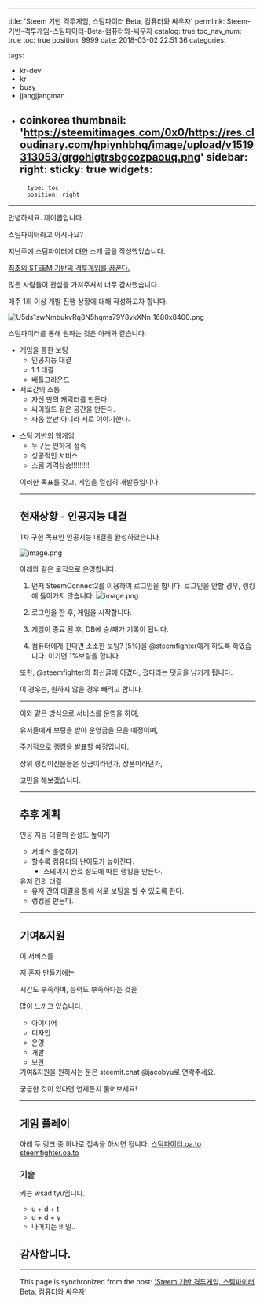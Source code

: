 
---
title: 'Steem 기반 격투게임, 스팀파이터 Beta, 컴퓨터와 싸우자'
permlink: Steem-기반-격투게임-스팀파이터-Beta-컴퓨터와-싸우자
catalog: true
toc_nav_num: true
toc: true
position: 9999
date: 2018-03-02 22:51:36
categories:

tags:
- kr-dev
- kr
- busy
- jjangjjangman
- coinkorea
thumbnail: 'https://steemitimages.com/0x0/https://res.cloudinary.com/hpiynhbhq/image/upload/v1519313053/grgohigtrsbgcozpaouq.png'
sidebar:
    right:
        sticky: true
widgets:
    -
        type: toc
        position: right
---


안녕하세요. 제이콥입니다.

스팀파이터라고 아시나요?

지난주에 스팀파이터에 대한 소개 글을 작성했었습니다.

<a href="https://steemit.com/kr-dev/@jacobyu/steem">최초의 STEEM 기반의 격투게임를 꿈꾼다.</a>

많은 사람들이 관심을 가져주셔서 너무 감사했습니다.

매주 1회 이상 개발 진행 상황에 대해 작성하고자 합니다.

<img src="https://steemitimages.com/0x0/https://res.cloudinary.com/hpiynhbhq/image/upload/v1519313053/grgohigtrsbgcozpaouq.png" alt="U5ds1swNmbukvRq8N5hqms79Y8vkXNn_1680x8400.png" />

스팀파이터를 통해 원하는 것은 아래와 같습니다.
<ul>
 	<li>게임을 통한 보팅
<ul>
 	<li>인공지능 대결</li>
 	<li>1:1 대결</li>
 	<li>배틀그라운드</li>
</ul>
</li>
 	<li>서로간의 소통
<ul>
 	<li>자신 만의 캐릭터를 만든다.</li>
 	<li>싸이월드 같은 공간을 만든다.</li>
 	<li>싸움 뿐만 아니라 서로 이야기한다.</li>
</ul>
</li>
</ul>
<ul>
 	<li>스팀 기반의 웹게임
<ul>
 	<li>누구든 편하게 접속</li>
 	<li>성공적인 서비스</li>
 	<li>스팀 가격상승!!!!!!!!!</li>
</ul>

이러한 목표를 갖고, 게임을 열심히 개발중입니다.

<hr />

## 현재상황 - 인공지능 대결
1차 구현 목표인 인공지능 대결을 완성하였습니다.

![image.png](https://res.cloudinary.com/hpiynhbhq/image/upload/v1520030204/uwojbadrxnswocmlufqx.png)

아래와 같은 로직으로 운영합니다.

1. 먼저 SteemConnect2를 이용하여 로그인을 합니다. 로그인을 안할 경우, 랭킹에 들어가지 않습니다.
![image.png](https://res.cloudinary.com/hpiynhbhq/image/upload/v1520032942/wgsrqgnmgfqvgrsfemrp.png)

2. 로그인을 한 후, 게임을 시작합니다.

3. 게임이 종료 된 후, DB에 승/패가 기록이 됩니다.

4. 컴퓨터에게 진다면 소소한 보팅? (5%)을 @steemfighter에게 하도록 하였습니다.
이기면 1%보팅을 합니다.

또한, @steemfighter의 최신글에 이겼다, 졌다라는 댓글을 남기게 됩니다.

이 경우는, 원하지 않을 경우 빼려고 합니다.

----

이와 같은 방식으로 서비스를 운영을 하여,

유저들에게 보팅을 받아 운영금을 모을 예정이며,

주기적으로 랭킹을 발표할 예정입니다.

상위 랭킹이신분들은 상금이라던가, 상품이라던가,

고민을 해보겠습니다.

<hr />

## 추후 계획
인공 지능 대결의 완성도 높이기
<ul>
 	<li>서비스 운영하기</li>
 	<li>할수록 컴퓨터의 난이도가 높아진다.
<ul>
 	<li>스테이지 완료 정도에 따른 랭킹을 만든다.</li>
</ul>
</li>
</ul>
유저 간의 대결
<ul>
 	<li>유저 간의 대결을 통해 서로 보팅을 할 수 있도록 한다.</li>
 	<li>랭킹을 만든다.</li>
</ul>

<hr />

## 기여&amp;지원
이 서비스를

저 혼자 만들기에는

시간도 부족하며, 능력도 부족하다는 것을

많이 느끼고 있습니다.
<ul>
 	<li>아이디어</li>
 	<li>디자인</li>
 	<li>운영</li>
 	<li>개발</li>
 	<li>보안</li>
</ul>
기여&amp;지원을 원하시는 분은 steemit.chat @jacobyu로 연락주세요.

궁금한 것이 있다면 언제든지 물어보세요!

-----

## 게임 플레이
아래 두 링크 중 하나로 접속을 하시면 됩니다.
[스팀파이터.oa.to](http://스팀파이터.oa.to)
[steemfighter.oa.to](http://steemfighter.oa.to)

### 기술
키는 wsad tyu입니다.

* u + d + t
* u + d + y
* 나머지는 비밀..

## 감사합니다.

- - -

This page is synchronized from the post: ['Steem 기반 격투게임, 스팀파이터 Beta, 컴퓨터와 싸우자'](https://steempeak.com/@jacobyu/steem-beta)
